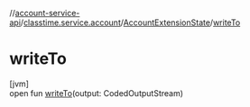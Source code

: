 //[account-service-api](../../../index.md)/[classtime.service.account](../index.md)/[AccountExtensionState](index.md)/[writeTo](write-to.md)

# writeTo

[jvm]\
open fun [writeTo](write-to.md)(output: CodedOutputStream)
